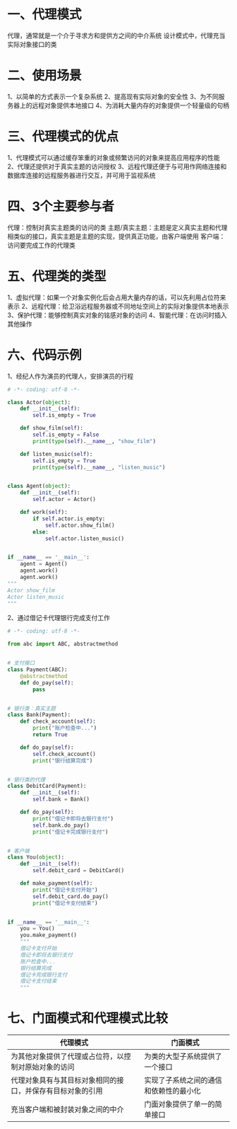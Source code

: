 # 一、代理模式
代理，通常就是一个介于寻求方和提供方之间的中介系统
设计模式中，代理充当实际对象接口的类

# 二、使用场景
1、以简单的方式表示一个复杂系统
2、提高现有实际对象的安全性
3、为不同服务器上的远程对象提供本地接口
4、为消耗大量内存的对象提供一个轻量级的句柄

# 三、代理模式的优点
1、代理模式可以通过缓存笨重的对象或频繁访问的对象来提高应用程序的性能
2、代理还提供对于真实主题的访问授权
3、远程代理还便于与可用作网络连接和数据库连接的远程服务器进行交互，并可用于监视系统

# 四、3个主要参与者
代理：控制对真实主题类的访问的类
主题/真实主题：主题是定义真实主题和代理相类似的接口，真实主题是主题的实现，提供真正功能，由客户端使用
客户端：访问要完成工作的代理类

# 五、代理类的类型
1、虚拟代理：如果一个对象实例化后会占用大量内存的话，可以先利用占位符来表示
2、远程代理：给卫浴远程服务器或不同地址空间上的实际对象提供本地表示
3、保护代理：能够控制真实对象的铭感对象的访问
4、智能代理：在访问时插入其他操作

# 六、代码示例
1、经纪人作为演员的代理人，安排演员的行程
```python
# -*- coding: utf-8 -*-

class Actor(object):
    def __init__(self):
        self.is_empty = True

    def show_film(self):
        self.is_empty = False
        print(type(self).__name__, "show_film")

    def listen_music(self):
        self.is_empty = True
        print(type(self).__name__, "listen_music")


class Agent(object):
    def __init__(self):
        self.actor = Actor()

    def work(self):
        if self.actor.is_empty:
            self.actor.show_film()
        else:
            self.actor.listen_music()


if __name__ == '__main__':
    agent = Agent()
    agent.work()
    agent.work()
"""
Actor show_film
Actor listen_music
"""
```

2、通过借记卡代理银行完成支付工作
```python
# -*- coding: utf-8 -*-

from abc import ABC, abstractmethod


# 支付接口
class Payment(ABC):
    @abstractmethod
    def do_pay(self):
        pass


# 银行类：真实主题
class Bank(Payment):
    def check_account(self):
        print("账户检查中...")
        return True

    def do_pay(self):
        self.check_account()
        print("银行结算完成")


# 银行类的代理
class DebitCard(Payment):
    def __init__(self):
        self.bank = Bank()

    def do_pay(self):
        print("借记卡即将去银行支付")
        self.bank.do_pay()
        print("借记卡完成银行支付")


# 客户端
class You(object):
    def __init__(self):
        self.debit_card = DebitCard()

    def make_payment(self):
        print("借记卡支付开始")
        self.debit_card.do_pay()
        print("借记卡支付结束")


if __name__ == '__main__':
    you = You()
    you.make_payment()
    """
    借记卡支付开始
    借记卡即将去银行支付
    账户检查中...
    银行结算完成
    借记卡完成银行支付
    借记卡支付结束
    """

```

# 七、门面模式和代理模式比较
代理模式 | 门面模式
-|-
为其他对象提供了代理或占位符，以控制对原始对象的访问 | 为类的大型子系统提供了一个接口
代理对象具有与其目标对象相同的接口，并保存有目标对象的引用 | 实现了子系统之间的通信和依赖性的最小化
充当客户端和被封装对象之间的中介 | 门面对象提供了单一的简单接口




